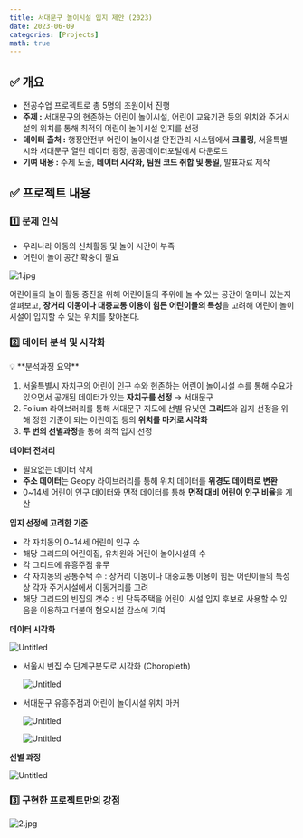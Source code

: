 ```yaml
---
title: 서대문구 놀이시설 입지 제안 (2023)
date: 2023-06-09
categories: [Projects]
math: true
---
```


## ✅ 개요

- 전공수업 프로젝트로 총 5명의 조원이서 진행
- **주제 :** 서대문구의 현존하는 어린이 놀이시설, 어린이 교육기관 등의 위치와 주거시설의 위치를 통해 최적의 어린이 놀이시설 입지를 선정
- **데이터 출처 :** 행정안전부 어린이 놀이시설 안전관리 시스템에서 **크롤링**, 서울특별시와 서대문구 열린 데이터 광장, 공공데이터포털에서 다운로드
- **기여 내용 :** 주제 도출, **데이터 시각화, 팀원 코드 취합 및 통일**, 발표자료 제작

## ✅ 프로젝트 내용

### 1️⃣ 문제 인식

- 우리나라 아동의 신체활동 및 놀이 시간이 부족
- 어린이 놀이 공간 확충이 필요

![1.jpg](https://file.notion.so/f/f/fd5519b4-1519-4373-aa53-2b3a806c335a/fee946c6-953a-4062-9b72-6d3dd01e8df5/1.jpg?table=block&id=77977d69-b2dd-47cc-a40c-40e51240e472&spaceId=fd5519b4-1519-4373-aa53-2b3a806c335a&expirationTimestamp=1726912800000&signature=zaCjjj2XvMT_ZSTqBPOpj1SOlpNdMgM_vprOJvgo2MU&downloadName=1.jpg)

어린이들의 놀이 활동 증진을 위해 어린이들의 주위에 놀 수 있는 공간이 얼마나 있는지 살펴보고, **장거리 이동이나 대중교통 이용이 힘든 어린이들의 특성**을 고려해 어린이 놀이시설이 입지할 수 있는 위치를 찾아본다.

### 2️⃣ 데이터 분석 및 시각화

<aside>
💡 **분석과정 요약**

1. 서울특별시 자치구의 어린이 인구 수와 현존하는 어린이 놀이시설 수를 통해 수요가 있으면서 공개된 데이터가 있는 **자치구를 선정** → 서대문구
2. Folium 라이브러리를 통해 서대문구 지도에 선별 유닛인 **그리드**와 입지 선정을 위해 정한 기준이 되는 어린이집 등의 **위치를 마커로 시각화**
3. **두 번의 선별과정**을 통해 최적 입지 선정
</aside>

**데이터 전처리**

- 필요없는 데이터 삭제
- **주소 데이터**는 Geopy 라이브러리를 통해 위치 데이터를 **위경도 데이터로 변환**
- 0~14세 어린이 인구 데이터와 면적 데이터를 통해 **면적 대비 어린이 인구 비율**을 계산

**입지 선정에 고려한 기준**

- 각 자치동의 0~14세 어린이 인구 수
- 해당 그리드의 어린이집, 유치원와 어린이 놀이시설의 수
- 각 그리드에 유흥주점 유무
- 각 자치동의 공통주택 수 : 장거리 이동이나 대중교통 이용이 힘든 어린이들의 특성상 각자 주거시설에서 이동거리를 고려
- 해당 그리드의 빈집의 갯수 : 빈 단독주택을 어린이 시설 입지 후보로 사용할 수 있음을 이용하고 더불어 혐오시설 감소에 기여

**데이터 시각화**

![Untitled](https://file.notion.so/f/f/fd5519b4-1519-4373-aa53-2b3a806c335a/7729b1b8-ff84-42c0-b608-98260b098758/Untitled.png?table=block&id=b66f538e-1851-4c8c-8f25-4a10c314c65a&spaceId=fd5519b4-1519-4373-aa53-2b3a806c335a&expirationTimestamp=1726912800000&signature=NifoyD5ZS7YOr0Fo-XvMVOBmYDnPLnocN_w6kuarFm4&downloadName=Untitled.png)

- 서울시 빈집 수 단계구분도로 시각화 (Choropleth)
    
    ![Untitled](https://file.notion.so/f/f/fd5519b4-1519-4373-aa53-2b3a806c335a/c7e94a16-5ac0-42fe-a1ee-096172f64ee0/Untitled.png?table=block&id=95d36d13-fcf4-4804-a8b9-3868f75d650e&spaceId=fd5519b4-1519-4373-aa53-2b3a806c335a&expirationTimestamp=1726912800000&signature=jCWqt1ffPHNLzXkX_thL9sIBB9mfRIYtoSLBxBsXmVc&downloadName=Untitled.png)
    
- 서대문구 유흥주점과 어린이 놀이시설 위치 마커
    
    ![Untitled](https://file.notion.so/f/f/fd5519b4-1519-4373-aa53-2b3a806c335a/ad744085-f42b-4b58-bdd8-ebc348d6c385/Untitled.png?table=block&id=bb038fc5-7153-4374-bdc8-b6afcc677b3c&spaceId=fd5519b4-1519-4373-aa53-2b3a806c335a&expirationTimestamp=1726912800000&signature=28bhkHLfRFdzeykVmTN9UbOurU-cx3dab1Sjgpw_2fA&downloadName=Untitled.png)
    
    ![Untitled](https://file.notion.so/f/f/fd5519b4-1519-4373-aa53-2b3a806c335a/7729b1b8-ff84-42c0-b608-98260b098758/Untitled.png?table=block&id=b66f538e-1851-4c8c-8f25-4a10c314c65a&spaceId=fd5519b4-1519-4373-aa53-2b3a806c335a&expirationTimestamp=1726912800000&signature=NifoyD5ZS7YOr0Fo-XvMVOBmYDnPLnocN_w6kuarFm4&downloadName=Untitled.png)
    

**선별 과정**

![Untitled](https://file.notion.so/f/f/fd5519b4-1519-4373-aa53-2b3a806c335a/2f6b2e37-e31d-4699-ad6d-bf232465068e/Untitled.png?table=block&id=2c4a2944-3a7e-4487-a5f5-d6a2b023e1c1&spaceId=fd5519b4-1519-4373-aa53-2b3a806c335a&expirationTimestamp=1726912800000&signature=J26f9BzqvzzCc3pXGYWdoA7-2lRM4ffywm0KqMdrTsE&downloadName=Untitled.png)

### 3️⃣ 구현한 프로젝트만의 강점

![2.jpg](https://file.notion.so/f/f/fd5519b4-1519-4373-aa53-2b3a806c335a/9724f5e0-22af-45a6-ba7d-2e8b887eeada/2.jpg?table=block&id=fcc7f725-6d6a-4d8a-bd87-f3c1a04572d5&spaceId=fd5519b4-1519-4373-aa53-2b3a806c335a&expirationTimestamp=1726912800000&signature=qD0Lb2AuBEVMnfR5KDASeVv4dC_ti7dHw5wznimbXZ0&downloadName=2.jpg)
